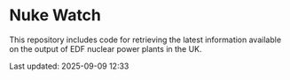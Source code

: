 # Nuke Watch

This repository includes code for retrieving the latest information available on the output of EDF nuclear power plants in the UK.

Last updated: 2025-09-09 12:33